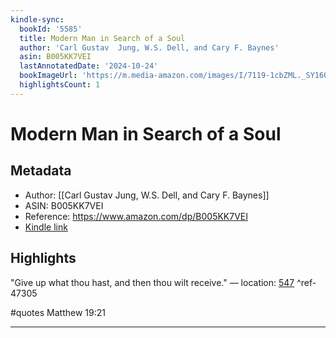 ```yaml
---
kindle-sync:
  bookId: '5585'
  title: Modern Man in Search of a Soul
  author: 'Carl Gustav  Jung, W.S. Dell, and Cary F. Baynes'
  asin: B005KK7VEI
  lastAnnotatedDate: '2024-10-24'
  bookImageUrl: 'https://m.media-amazon.com/images/I/7119-1cbZML._SY160.jpg'
  highlightsCount: 1
---
```

# Modern Man in Search of a Soul
## Metadata
* Author: [[Carl Gustav  Jung, W.S. Dell, and Cary F. Baynes]]
* ASIN: B005KK7VEI
* Reference: https://www.amazon.com/dp/B005KK7VEI
* [Kindle link](kindle://book?action=open&asin=B005KK7VEI)

## Highlights
"Give up what thou hast, and then thou wilt receive." — location: [547](kindle://book?action=open&asin=B005KK7VEI&location=547) ^ref-47305

#quotes  Matthew 19:21

---
